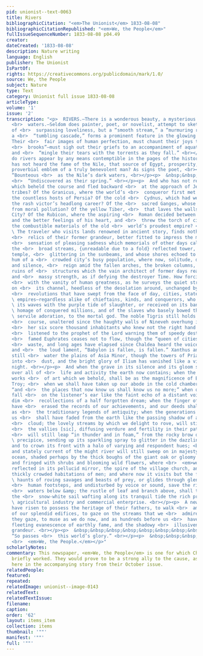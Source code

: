 ```yaml
---
pid: unionist--text-0063
title: Rivers
bibliographicCitation: "<em>The Unionist</em> 1833-08-08"
bibliographicCitationRepublished: "<em>We, the People</em>"
fullIssueSequenceNumber: 1833-08-08 p04.49
creator: 
dateCreated: '1833-08-08'
description: Nature writing
language: English
publisher: The Unionist
IsPartOf: 
rights: https://creativecommons.org/publicdomain/mark/1.0/
source: We, the People
subject: Nature
type: Text
category: Unionist full issue 1833-08-08
articleType: 
volume: '1'
issue: '2'
transcription: "<p>  RIVERS.—There is a wonderous beauty, a mysterious charm, in flowing
  <br>  waters.—Seldom does painter, poet, or novelist, attempt to sketch a scene
  of <br>  surpassing loveliness, but a “smooth stream,” a “murmuring rivulet,” or
  a <br>  “tumbling cascade,” forms a prominent feature in the glowing landscape.
  Their <br>  fair images of human perfection, must chaunt their joys to “babbling
  <br>  brooks”—must sigh out their griefs to an accompaniment of aquatic melody,
  and <br>  “mingle their tears with the torrents as they fall.” <br></p><p>  Nor
  do rivers appear by any means contemptible in the pages of the historian. <br>  Who
  has not heard the fame of the Nile, that source of Egypt, prosperity, and <br>  that
  proverbial emblem of a truly benevolent man? As signs the poet, <br></p><p>  &nbsp;&nbsp;&nbsp;&nbsp;&nbsp;&nbsp;&nbsp;&nbsp;&nbsp;&nbsp;&nbsp;
  “Bounteous <br>  as the Nile’s dark waters, <br></p><p>  &nbsp;&nbsp;&nbsp;&nbsp;&nbsp;&nbsp;&nbsp;&nbsp;&nbsp;&nbsp;&nbsp;
  <br>  “Undiscovered as their spring.” <br></p><p>  And who has not read of the Jordan,
  which beheld the course and fled backward <br>  at the approach of Jehovah’s chosen
  tribes? Of the Granicus, where the world’s <br>  conqueror first met and scattered
  the countless hosts of Persia? Of the cold <br>  Cydnus, which had well nigh checked
  the rash victor’s headlong career? Of the <br>  sacred Ganges, whose waters cleanse
  from moral pollution? Of the yellow Tiber, <br>  that laves the walls of the Eternal
  City? Of the Rubicon, where the aspiring <br>  Roman decided between his ambition
  and the better feelings of his heart, and <br>  threw the torch of civil war among
  the combustible materials of the old <br>  world’s proudest empire? <br></p><p>
  \ The traveler who visits lands renowned in ancient story, finds nothing in the
  <br>  relics of their former grandeur, better fitted to impress the mind with that
  <br>  sensation of pleasing sadness which memorials of other days call up, than
  the <br>  broad streams, {unreadable due to a fold} reflected tower, palace, and
  temple, <br>  glittering in the sunbeams, and whose shores echoed to the ceaseless
  hum of a <br>  crowded city’s busy population, where now, solitude, desolation,
  and silence, <br>  reign amid the fallen arches, the broken columns, and the mouldering
  ruins of <br>  structures which the vain architect of former days reared in ponderous
  and <br>  massy strength, as if defying the destroyer Time. How forcibly is he impressed
  <br>  with the vanity of human greatness, as he surveys the quiet stream, rolling
  on <br>  its channel, heedless of the desolation around, unchanged by the mighty
  <br>  revolutions that have swept from the face of day, cities, states, and <br>
  \ empires—regardless alike of chieftains, kinds, and conquerors, who once dyed <br>
  \ its waves with the purple tide of slaughter, or received on its banks the <br>
  \ homage of conquered millions, and of the slaves who basely bowed the knee in <br>
  \ servile adoration, to the mortal god. The noble Tigris still holds its onward
  <br>  course, unaltered since the haughty walls of Nineveh overhung its banks, and
  <br>  her six score thousand inhabitants who knew not the right hand from the left,
  <br>  listened to the prophet of the Lord warning them of speedy destruction. The
  <br>  famed Euphrates ceases not to flow, though the “queen of cities” is a desert
  <br>  waste, and long ages have elapsed since Chaldea heard the voice of wailing
  and <br>  the loud lament, “Babylon is fallen, is fallen.” Xanthus and Scamander
  still <br>  water the plains of Asia Minor, though the towers of Priam have crumbled
  into <br>  dust, and the bright glory of Ilium has vanished like a vision of the
  night. <br></p><p>  And when the grave in its silence and its gloom shall have closed
  over all of <br>  life and activity the earth now contains; when the grand and beautiful
  works <br>  of art which we behold, shall be as the magnificence of Babylon or of
  Troy; <br>  when we shall have taken up our abode in the cold chambers of darkness,
  “and <br>  the places that now know us shall know us no more;” when our names shall
  fall <br>  on the listener’s ear like the faint echo of a distant voice, or the
  dim <br>  recollections of a half forgotten dream; when the finger of decay shall
  have <br>  erased the records of our achievements, and our deeds shall be remembered
  as <br>  the traditionary legends of antiquity; when the generations that succeed
  us <br>  shall have faded from the earth like the passing shadow of a thin and fleecy
  <br>  cloud; the lovely streams by which we delight to rove, will still wind through
  <br>  the vallies [sic], diffusing verdure and fertility in their path; the cataract
  <br>  will still leap “in thunder and in foam,” from the rocky brow of the <br>
  \ precipice, sending up its sparkling spray to glitter in the dazzling <br>  sun-light,
  and to crown its front with a halo of varying and respondent hues; <br>  the calm
  and stately current of the might river will still sweep on in majesty <br>  to the
  ocean, shaded perhaps by the thick boughs of the giant oak or gloomy <br>  pine,
  and fringed with shrubs and blooming wild flowers, where <br>  <em>we</em>  behold
  reflected in its pellucid mirror, the spire of the village church, and <br>  the
  thickly crowded habitations of men; and where now it visits but the forest <br>
  \ haunts of roving savages and beasts of prey, or glides through glens untrod by
  <br>  human footsteps, and undisturbed by voice or sound, save the ripple of the
  <br>  waters below &amp; the rustle of leaf and branch above, shall then be seen
  the <br>  snow-white sail wafting along its tranquil tide the rich product of <br>
  \ agricultural industry and commercial enterprise. <br></p><p>  A new race shall
  have risen to possess the heritage of their fathers, to walk <br>  among the ruins
  of our splendid edifices, to gaze on the streams that we <br>  admire, and while
  they gaze, to muse as we do now, and as hundreds before us <br>  have done, on the
  fleeting evanescence of earthly fame, and the shadowy <br>  illusiveness of human
  grandeur. <br></p><p>  &nbsp;&nbsp;&nbsp;&nbsp;&nbsp;&nbsp;&nbsp;&nbsp;&nbsp;&nbsp;&nbsp;
  “So passes <br>  this world’s glory.” <br></p><p>  &nbsp;&nbsp;&nbsp;&nbsp;&nbsp;&nbsp;&nbsp;&nbsp;&nbsp;&nbsp;&nbsp;&nbsp;&nbsp;&nbsp;&nbsp;&nbsp;&nbsp;&nbsp;&nbsp;&nbsp;&nbsp;&nbsp;&nbsp;&nbsp;&nbsp;&nbsp;&nbsp;&nbsp;&nbsp;&nbsp;&nbsp;&nbsp;&nbsp;&nbsp;&nbsp;
  <br>  <em>We, the People.</em></p>"
scholarlyNotes: 
commentary: This newspaper, <em>We, the People</em> is one for which Charles C. Burleigh
  briefly worked. They would prove to be a strong ally to the cause, as can be seen
  here in the accompanying story from their October issue.
relatedPeople: 
featured: 
repeated: 
relatedImage: unionist--image-0143
relatedText: 
relatedTextIssue: 
filename: 
caption: 
order: '62'
layout: items_item
collection: items
thumbnail: '""'
manifest: '""'
full: '""'
---
```


